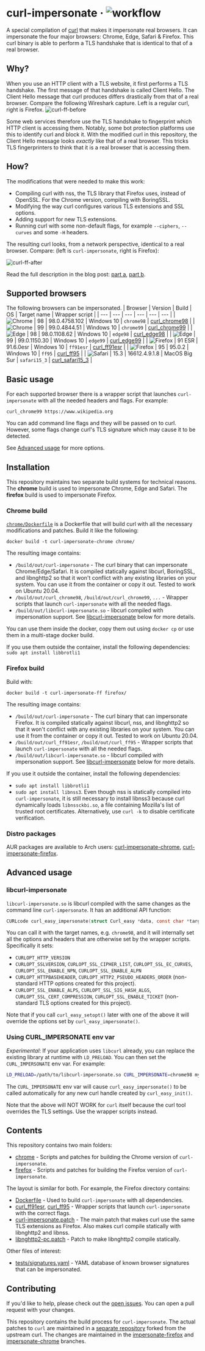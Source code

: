 # curl-impersonate &middot; ![workflow](https://github.com/lwthiker/curl-impersonate/actions/workflows/build-and-test.yml/badge.svg)

A special compilation of [curl](https://github.com/curl/curl) that makes it impersonate real browsers. It can impersonate the four major browsers: Chrome, Edge, Safari & Firefox. This curl binary is able to perform a TLS handshake that is identical to that of a real browser.

## Why?
When you use an HTTP client with a TLS website, it first performs a TLS handshake. The first message of that handshake is called Client Hello. The Client Hello message that curl produces differs drastically from that of a real browser. Compare the following Wireshark capture. Left is a regular curl, right is Firefox.
![curl-ff-before](https://user-images.githubusercontent.com/99899249/154530138-1cba5a23-53d7-4f1a-adc4-7c087e61deb5.png)

Some web services therefore use the TLS handshake to fingerprint which HTTP client is accessing them. Notably, some bot protection platforms use this to identify curl and block it. With the modified curl in this repository, the Client Hello message looks *exactly* like that of a real browser. This tricks TLS fingerprinters to think that it is a real browser that is accessing them.

## How?

The modifications that were needed to make this work:
* Compiling curl with nss, the TLS library that Firefox uses, instead of OpenSSL. For the Chrome version, compiling with BoringSSL.
* Modifying the way curl configures various TLS extensions and SSL options.
* Adding support for new TLS extensions.
* Running curl with some non-default flags, for example `--ciphers`, `--curves` and some `-H` headers.

The resulting curl looks, from a network perspective, identical to a real browser. Compare: (left is `curl-impersonate`, right is Firefox):

![curl-ff-after](https://user-images.githubusercontent.com/99899249/154556768-81bb9dbe-5c3d-4a1c-a0ab-f10a3cd69d9a.png)

Read the full description in the blog post: [part a](https://lwthiker.com/reversing/2022/02/17/curl-impersonate-firefox.html), [part b](https://lwthiker.com/reversing/2022/02/20/impersonating-chrome-too.html).

## Supported browsers
The following browsers can be impersonated.
| Browser | Version | Build | OS | Target name | Wrapper script |
| --- | --- | --- | --- | --- | --- |
| ![Chrome](https://raw.githubusercontent.com/alrra/browser-logos/main/src/chrome/chrome_24x24.png "Chrome") | 98 | 98.0.4758.102 | Windows 10 | `chrome98` | [curl_chrome98](chrome/curl_chrome98) |
| ![Chrome](https://raw.githubusercontent.com/alrra/browser-logos/main/src/chrome/chrome_24x24.png "Chrome") | 99 | 99.0.4844.51 | Windows 10 | `chrome99` | [curl_chrome99](chrome/curl_chrome99) |
| ![Edge](https://raw.githubusercontent.com/alrra/browser-logos/main/src/edge/edge_24x24.png "Edge") | 98 | 98.0.1108.62 | Windows 10 | `edge98` | [curl_edge98](chrome/curl_edge98) |
| ![Edge](https://raw.githubusercontent.com/alrra/browser-logos/main/src/edge/edge_24x24.png "Edge") | 99 | 99.0.1150.30 | Windows 10 | `edge99` | [curl_edge99](chrome/curl_edge99) |
| ![Firefox](https://raw.githubusercontent.com/alrra/browser-logos/main/src/firefox/firefox_24x24.png "Firefox") | 91 ESR | 91.6.0esr | Windows 10 | `ff91esr` | [curl_ff91esr](firefox/curl_ff91esr) |
| ![Firefox](https://raw.githubusercontent.com/alrra/browser-logos/main/src/firefox/firefox_24x24.png "Firefox") | 95 | 95.0.2 | Windows 10 | `ff95` | [curl_ff95](firefox/curl_ff95) |
| ![Safari](https://github.com/alrra/browser-logos/blob/main/src/safari/safari_24x24.png "Safari") | 15.3 | 16612.4.9.1.8 | MacOS Big Sur | `safari15_3` | [curl_safari15_3](chrome/curl_safari15_3) |

## Basic usage

For each supported browser there is a wrapper script that launches `curl-impersonate` with all the needed headers and flags. For example:
```
curl_chrome99 https://www.wikipedia.org
```
You can add command line flags and they will be passed on to curl. However, some flags change curl's TLS signature which may cause it to be detected.

See [Advanced usage](#Advanced-usage) for more options.

## Installation
This repository maintains two separate build systems for technical reasons. The **chrome** build is used to impersonate Chrome, Edge and Safari. The **firefox** build is used to impersonate Firefox.

### Chrome build
[`chrome/Dockerfile`](chrome/Dockerfile) is a Dockerfile that will build curl with all the necessary modifications and patches. Build it like the following:
```
docker build -t curl-impersonate-chrome chrome/
```
The resulting image contains:
* `/build/out/curl-impersonate` - The curl binary that can impersonate Chrome/Edge/Safari. It is compiled statically against libcurl, BoringSSL, and libnghttp2 so that it won't conflict with any existing libraries on your system. You can use it from the container or copy it out. Tested to work on Ubuntu 20.04.
* `/build/out/curl_chrome98`, `/build/out/curl_chrome99`, `...` - Wrapper scripts that launch `curl-impersonate` with all the needed flags.
* `/build/out/libcurl-impersonate.so` - libcurl compiled with impersonation support. See [libcurl-impersonate](#libcurl-impersonate) below for more details.

You can use them inside the docker, copy them out using `docker cp` or use them in a multi-stage docker build.

If you use them outside the container, install the following dependencies: `sudo apt install libbrotli1`

### Firefox build
Build with:
```
docker build -t curl-impersonate-ff firefox/
```
The resulting image contains:
* `/build/out/curl-impersonate` - The curl binary that can impersonate Firefox. It is compiled statically against libcurl, nss, and libnghttp2 so that it won't conflict with any existing libraries on your system. You can use it from the container or copy it out. Tested to work on Ubuntu 20.04.
* `/build/out/curl_ff91esr`, `/build/out/curl_ff95` - Wrapper scripts that launch `curl-impersonate` with all the needed flags.
* `/build/out/libcurl-impersonate.so` - libcurl compiled with impersonation support. See [libcurl-impersonate](#libcurl-impersonate) below for more details.

If you use it outside the container, install the following dependencies:
* `sudo apt install libbrotli1`
* `sudo apt install libnss3`.  Even though nss is statically compiled into `curl-impersonate`, it is still necessary to install libnss3 because curl dynamically loads `libnssckbi.so`, a file containing Mozilla's list of trusted root certificates. Alternatively, use `curl -k` to disable certificate verification.

### Distro packages

AUR packages are available to Arch users: [curl-impersonate-chrome](https://aur.archlinux.org/packages/curl-impersonate-chrome), [curl-impersonate-firefox](https://aur.archlinux.org/packages/curl-impersonate-firefox).

## Advanced usage
### libcurl-impersonate
`libcurl-impersonate.so` is libcurl compiled with the same changes as the command line `curl-impersonate`.
It has an additional API function:
```c
CURLcode curl_easy_impersonate(struct Curl_easy *data, const char *target);
```
You can call it with the target names, e.g. `chrome98`, and it will internally set all the options and headers that are otherwise set by the wrapper scripts. Specifically it sets:
* `CURLOPT_HTTP_VERSION`
* `CURLOPT_SSLVERSION`, `CURLOPT_SSL_CIPHER_LIST`, `CURLOPT_SSL_EC_CURVES`, `CURLOPT_SSL_ENABLE_NPN`, `CURLOPT_SSL_ENABLE_ALPN`
* `CURLOPT_HTTPBASEHEADER`, `CURLOPT_HTTP2_PSEUDO_HEADERS_ORDER` (non-standard HTTP options created for this project).
* `CURLOPT_SSL_ENABLE_ALPS`, `CURLOPT_SSL_SIG_HASH_ALGS`, `CURLOPT_SSL_CERT_COMPRESSION`, `CURLOPT_SSL_ENABLE_TICKET` (non-standard TLS options created for this project).

Note that if you call `curl_easy_setopt()` later with one of the above it will override the options set by `curl_easy_impersonate()`.

### Using CURL_IMPERSONATE env var
*Experimental*: If your application uses `libcurl` already, you can replace the existing library at runtime with `LD_PRELOAD`. You can then set the `CURL_IMPERSONATE` env var. For example:
```bash
LD_PRELOAD=/path/to/libcurl-impersonate.so CURL_IMPERSONATE=chrome98 my_app
```
The `CURL_IMPERSONATE` env var will cause `curl_easy_impersonate()` to be called automatically for any new curl handle created by `curl_easy_init()`.

Note that the above will NOT WORK for `curl` itself because the curl tool overrides the TLS settings. Use the wrapper scripts instead.

## Contents

This repository contains two main folders:
* [chrome](chrome) - Scripts and patches for building the Chrome version of `curl-impersonate`.
* [firefox](firefox) - Scripts and patches for building the Firefox version of `curl-impersonate`.

The layout is similar for both. For example, the Firefox directory contains:
* [Dockerfile](firefox/Dockerfile) - Used to build `curl-impersonate` with all dependencies.
* [curl_ff91esr](firefox/curl_ff91esr), [curl_ff95](curl_ff95) - Wrapper scripts that launch `curl-impersonate` with the correct flags.
* [curl-impersonate.patch](firefox/patches/curl-impersonate.patch) - The main patch that makes curl use the same TLS extensions as Firefox. Also makes curl compile statically with libnghttp2 and libnss.
* [libnghttp2-pc.patch](firefox/patches/libnghttp2-pc.patch) - Patch to make libnghttp2 compile statically.

Other files of interest:
* [tests/signatures.yaml](tests/signatures.yaml) - YAML database of known browser signatures that can be impersonated.

## Contributing
If you'd like to help, please check out the [open issues](https://github.com/lwthiker/curl-impersonate/issues). You can open a pull request with your changes.

This repository contains the build process for `curl-impersonate`. The actual patches to `curl` are maintained in a [separate repository](https://github.com/lwthiker/curl) forked from the upstream curl. The changes are maintained in the [impersonate-firefox](https://github.com/lwthiker/curl/tree/impersonate-firefox)  and [impersonate-chrome](https://github.com/lwthiker/curl/tree/impersonate-chrome) branches.
